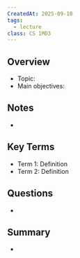 ```yaml
---
CreatedAt: 2025-09-10
tags:
  - lecture
class: CS 1MD3
---
```

## Overview
- Topic:
- Main objectives:

## Notes
- 

## Key Terms
- Term 1: Definition
- Term 2: Definition

## Questions
- 

## Summary
- 
